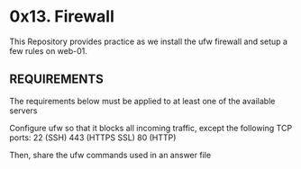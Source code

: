 # 0x13. Firewall

This Repository provides practice as we install the ufw firewall and setup a few rules on web-01.

## REQUIREMENTS

The requirements below must be applied to at least one of the available servers

Configure ufw so that it blocks all incoming traffic, except the following TCP ports:
	22 (SSH)
	443 (HTTPS SSL)
	80 (HTTP)

Then, share the ufw commands used in an answer file
